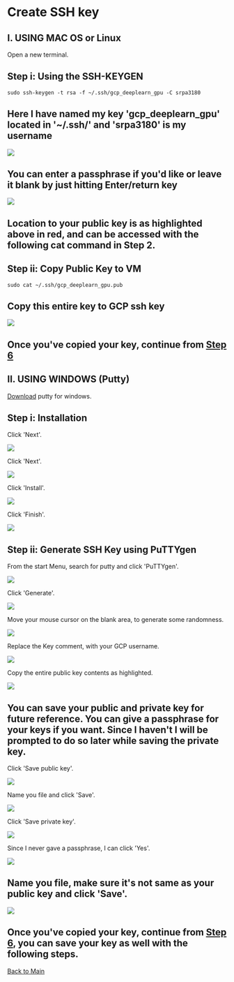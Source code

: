 # Create SSH key


## I. USING MAC OS or Linux

Open a new terminal.

## Step i: Using the SSH-KEYGEN

```
sudo ssh-keygen -t rsa -f ~/.ssh/gcp_deeplearn_gpu -C srpa3180
```
## Here I have named my key 'gcp_deeplearn_gpu' located in '~/.ssh/' and 'srpa3180' is my username

<kbd>
  <img src="figs/MAC_LINUX_0_ssh_keygen.png">
</kbd>

## You can enter a passphrase if you'd like or leave it blank by just hitting Enter/return key

<kbd>
  <img src="figs/MAC_LINUX_1_path_2_key.png">
</kbd>

## Location to your public key is as highlighted above in red, and can be accessed with the following cat command in Step 2.

## Step ii: Copy Public Key to VM

```
sudo cat ~/.ssh/gcp_deeplearn_gpu.pub
```

## Copy this entire key to GCP ssh key

<kbd>
  <img src="figs/MAC_LINUX_2_cat_pub_key.png">
</kbd>

## Once you've copied your key, continue from [Step 6](https://github.com/s3p02/gcp_console_getting_started)


## II. USING WINDOWS (Putty)

[Download](https://www.chiark.greenend.org.uk/~sgtatham/putty/latest.html) putty for windows.

## Step i: Installation

Click 'Next'. 

<kbd>
  <img src="figs/0_putty_install.PNG">
</kbd>

Click 'Next'. 

<kbd>
  <img src="figs/1_next.PNG">
</kbd>

Click 'Install'. 

<kbd>
  <img src="figs/2_install.PNG">
</kbd>

Click 'Finish'. 

<kbd>
  <img src="figs/3_finished.PNG">
</kbd>

## Step ii: Generate SSH Key using PuTTYgen

 From the start Menu, search for putty and click 'PuTTYgen'. 

<kbd>
  <img src="figs/4_putty_gen.png">
</kbd>

Click 'Generate'.

<kbd>
  <img src="figs/5_generate.PNG">
</kbd>

Move your mouse cursor on the blank area, to generate some randomness.

<kbd>
  <img src="figs/6_move_over_blank_area.PNG">
</kbd>

Replace the Key comment, with your GCP username.

<kbd>
  <img src="figs/7_replace_with_user_name.PNG">
</kbd>

Copy the entire public key contents as highlighted.

<kbd>
  <img src="figs/8_copy_contents.PNG">
</kbd>

## You can save your public and private key for future reference. You can give a passphrase for your keys if you want. Since I haven't I will be prompted to do so later while saving the private key.

Click 'Save public key'.

<kbd>
  <img src="figs/9_save_public_private_key.PNG">
</kbd>

Name you file and click 'Save'.

<kbd>
  <img src="figs/10_pub.PNG">
</kbd>

Click 'Save private key'.

<kbd>
  <img src="figs/9_save_public_private_key.PNG">
</kbd>

Since I never gave a passphrase, I can click 'Yes'.

<kbd>
  <img src="figs/11_private_yes.PNG">
</kbd>

## Name you file, make sure it's not same as your public key and click 'Save'.

<kbd>
  <img src="figs/12_private.PNG">
</kbd>

## Once you've copied your key, continue from [Step 6](https://github.com/s3p02/gcp_console_getting_started), you can save your key as well with the following steps.

 [Back to Main](https://github.com/s3p02/tf_gcp)

